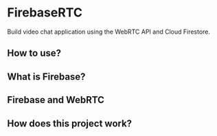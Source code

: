 # FirebaseRTC

Build video chat application using the WebRTC API and Cloud Firestore.

## How to use?

## What is Firebase?

## Firebase and WebRTC

## How does this project work?
